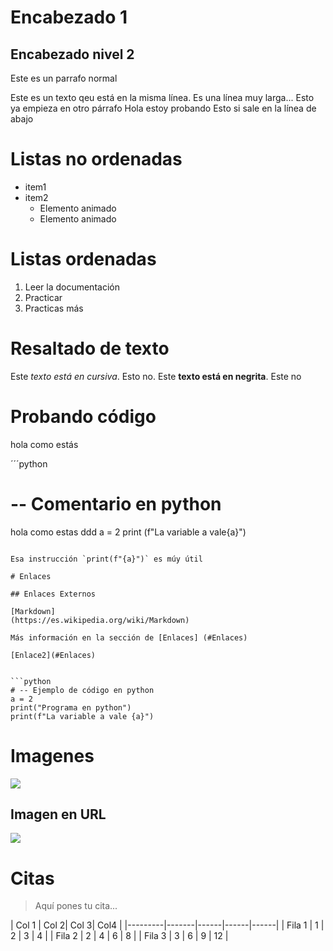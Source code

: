 # Encabezado 1


## Encabezado nivel 2
Este es un parrafo normal

Este es un texto qeu está en la misma línea. Es una línea muy larga...
Esto ya empieza en otro párrafo
Hola estoy probando
Esto si sale en la línea de abajo

# Listas no ordenadas

* item1
* item2
    * Elemento animado
    * Elemento animado

# Listas ordenadas

1. Leer la documentación
2. Practicar 
3. Practicas más

# Resaltado de texto
 
 Este *texto está en cursiva*. Esto no. Este **texto está en negrita**. Este no

 # Probando código

 hola     como estás

´´´python
# -- Comentario en python
hola    como estas   ddd
a = 2
print (f"La variable a vale{a}")
```

Esa instrucción `print(f"{a}")` es múy útil

# Enlaces

## Enlaces Externos

[Markdown]
(https://es.wikipedia.org/wiki/Markdown)

Más información en la sección de [Enlaces] (#Enlaces)

[Enlace2](#Enlaces)


```python
# -- Ejemplo de código en python
a = 2
print("Programa en python")
print(f"La variable a vale {a}")
```

# Imagenes

![](Logo-urjc.png)

## Imagen en URL
 
![](https://upload.wikimedia.org/wikipedia/commons/2/2f/CC_BY-SA_3.0.png)


# Citas
> Aquí pones tu cita...

| Col 1 | Col 2| Col 3| Col4 |
|---------|-------|------|------|------|
|  Fila 1 |   1   |   2  |   3  |  4   |
|  Fila 2 |   2   |   4  |   6  |  8   |
|  Fila 3 |   3   |   6  |   9  |  12  |
